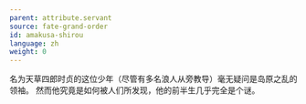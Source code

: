 ```yaml
---
parent: attribute.servant
source: fate-grand-order
id: amakusa-shirou
language: zh
weight: 0
---
```


名为天草四郎时贞的这位少年（尽管有多名浪人从旁教导）毫无疑问是岛原之乱的领袖。
然而他究竟是如何被人们所发现，他的前半生几乎完全是个谜。
